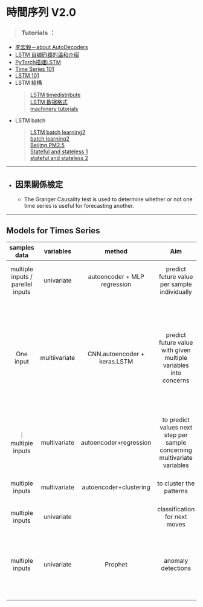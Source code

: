# **時間序列**   V2.0
> ### Tutorials ：
* [李宏毅－about AutoDecoders](https://hackmd.io/@overkill8927/SyyCBk3Mr?type=view#25-Unsupervised-Learning---Auto-EncoderDecoder)
* [LSTM 自编码器的温和介绍](https://github.com/apachecn/ml-mastery-zh/blob/master/docs/lstm/lstm-autoencoders.md)
* [PyTorch搭建LSTM](https://blog.csdn.net/Cyril_KI/article/details/123963061?utm_medium=distribute.pc_relevant.none-task-blog-2~default~baidujs_baidulandingword~default-4-123963061-blog-99886972.pc_relevant_aa_2&spm=1001.2101.3001.4242.3&utm_relevant_index=7)
* [Time Series 101](https://www.kaggle.com/code/thebrownviking20/everything-you-can-do-with-a-time-series)
* [LSTM 101](https://blog.csdn.net/weixin_39653948/article/details/105366425)
* LSTM 結構 
	>[LSTM timedistribute](https://blog.csdn.net/LaoChengZier/article/details/88706642) <br />
	>[LSTM 数据格式](https://blog.csdn.net/he_wen_jie/article/details/79982211)<br />
	>[machinery tutorials](https://machinelearningmastery.com/how-to-develop-lstm-models-for-time-series-forecasting/) <br/>
* LSTM batch 
	>[LSTM batch learning2](https://stackoverflow.com/questions/65144346/feeding-multiple-inputs-to-lstm-for-time-series-forecasting-using-pytorch) <br/>
	>[batch learning2](https://www.reddit.com/r/MLQuestions/comments/rn4j5p/how_to_train_one_lstm_model_with_independent/) <br/>
	>[Beijing PM2.5](https://blog.csdn.net/weixin_42608414/article/details/99886972) <br/>
	>[Stateful and stateless 1](https://fairyonice.github.io/Stateful-LSTM-model-training-in-Keras.html) <br>
	>[stateful and stateless 2](https://zhuanlan.zhihu.com/p/34495801)

---

* ## 因果關係檢定

  - The Granger Causality test is used to determine whether or not one time series is useful for forecasting another.


***

## **Models for Times Series**

| samples data | variables | method| Aim |examples
| :--:| :--: | :--:| :-------:|  :-----:|
| multiple inputs / parellel inputs | univariate | autoencoder + MLP regression |predict future value per sample individually |-[store sales predictions](https://www.kaggle.com/code/dimitreoliveira/time-series-forecasting-with-lstm-autoencoders/notebook)   <br />[Web Traffic Time Series Forecasting](https://www.kaggle.com/code/ganeshhalpatrao/web-traffic-time-series-forecasting)
| One input| multiivariate | CNN.autoencoder + keras.LSTM| predict future value with given multiple variables into concerns| [LSTM Models for multi-step time series forcast](https://www.kaggle.com/code/kcostya/lstm-models-for-multi-step-time-series-forecast#ConvLSTM-Encoder-Decoder-Model-With-Multivariate-Input) <br /> [CNN-LSTM-Based Models for Multiple Parallel Input and Multi-Step Forecast](https://towardsdatascience.com/cnn-lstm-based-models-for-multiple-parallel-input-and-multi-step-forecast-6fe2172f7668) <br /> [使用 LSTM 进行多变量时间序列预测的保姆级教程](https://avoid.overfit.cn/post/1a36216705f2441b80fca567ea61e365)
｜multiple inputs|multivariate|autoencoder+regression|to predict values next step per sample concerning multivariate variables| [stackoverflow QAs](https://stackoverflow.com/questions/60732647/how-to-have-keras-lstm-make-predictions-for-multiple-time-series-in-a-multivaria)<br />[stackOverflow QAs](https://stackoverflow.com/questions/65144346/feeding-multiple-inputs-to-lstm-for-time-series-forecasting-using-pytorch)
|multiple inputs| multivariate| autoencoder+clustering| to cluster the patterns| [Ｔimes Series clustering and dimensions reduction](https://towardsdatascience.com/time-series-clustering-and-dimensionality-reduction-5b3b4e84f6a3)
|multiple inputs | univariate|  | classification for next moves |[Early Event Detection in Power Lines](https://www.kaggle.com/code/shitalborganve/early-event-detection-in-power-lines/notebook) 
|multiple inputs| univariate| Prophet | anomaly detections|[real time anomaly detections using prophet](https://www.kaggle.com/code/vigneshvdas/real-time-anomaly-detection-using-prophet) <br /> [peak identification](https://www.kaggle.com/code/johnowhitaker/peak-identification/notebook) <br /> [pytoch anomaly detections](https://curiousily.com/posts/time-series-anomaly-detection-using-lstm-autoencoder-with-pytorch-in-python/)



